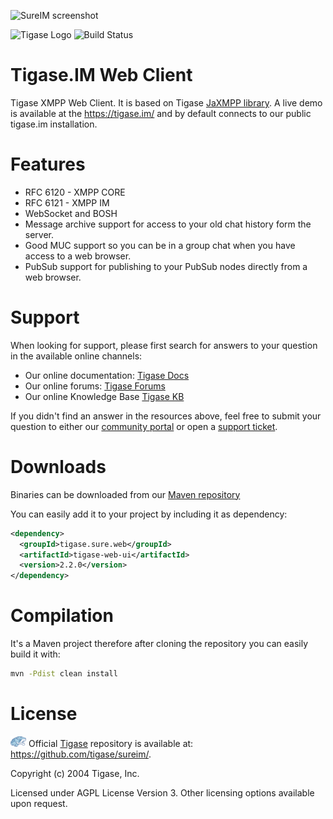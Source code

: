 ![SureIM screenshot](assets/images/sureim.jpg)

![Tigase Logo](assets/images/tigase-logo.png) ![Build Status](https://tc.tigase.net/app/rest/builds/buildType:(id:TigaseSureIM_Build)/statusIcon)


# Tigase.IM Web Client

Tigase XMPP Web Client. It is based on Tigase [JaXMPP library](https://github.com/tigaseinc/jaxmpp). A live demo is available at the https://tigase.im/ and by default connects to our public tigase.im installation.

# Features

* RFC 6120 - XMPP CORE
* RFC 6121 - XMPP IM
* WebSocket and BOSH
* Message archive support for access to your old chat history form the server.
* Good MUC support so you can be in a group chat when you have access to a web browser.
* PubSub support for publishing to your PubSub nodes directly from a web browser.

# Support

When looking for support, please first search for answers to your question in the available online channels:

* Our online documentation: [Tigase Docs](https://docs.tigase.net/)
* Our online forums: [Tigase Forums](https://help.tigase.net/portal/community)
* Our online Knowledge Base [Tigase KB](https://help.tigase.net/portal/kb)

If you didn't find an answer in the resources above, feel free to submit your question to either our 
[community portal](https://help.tigase.net/portal/community) or open a [support ticket](https://help.tigase.net/portal/newticket).

# Downloads

Binaries can be downloaded from our [Maven repository](https://maven-repo.tigase.net/#artifact/tigase.sure.web/tigase-web-ui)

You can easily add it to your project by including it as dependency:

```xml
<dependency>
  <groupId>tigase.sure.web</groupId>
  <artifactId>tigase-web-ui</artifactId>
  <version>2.2.0</version>
</dependency>
```

# Compilation 

It's a Maven project therefore after cloning the repository you can easily build it with:

```bash
mvn -Pdist clean install
```

# License

<img alt="Tigase Tigase Logo" src="https://github.com/tigase/website-assets/blob/master/tigase/images/tigase-logo.png?raw=true" width="25"/> Official <a href="https://tigase.net/">Tigase</a> repository is available at: https://github.com/tigase/sureim/.

Copyright (c) 2004 Tigase, Inc.

Licensed under AGPL License Version 3. Other licensing options available upon request.
